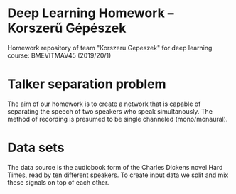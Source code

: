 # Deep Learning Homework – Korszerű Gépészek
Homework repository of team "Korszeru Gepeszek" for deep learning course: BMEVITMAV45 (2019/20/1)

# Talker separation problem
The aim of our homework is to create a network that is capable of separating the speech of two speakers who speak simultanously. The method of recording is presumed to be single channeled (mono/monaural). 

# Data sets
The data source is the audiobook form of the Charles Dickens novel Hard Times, read by ten different speakers. To create input data we split and mix these signals on top of each other.
